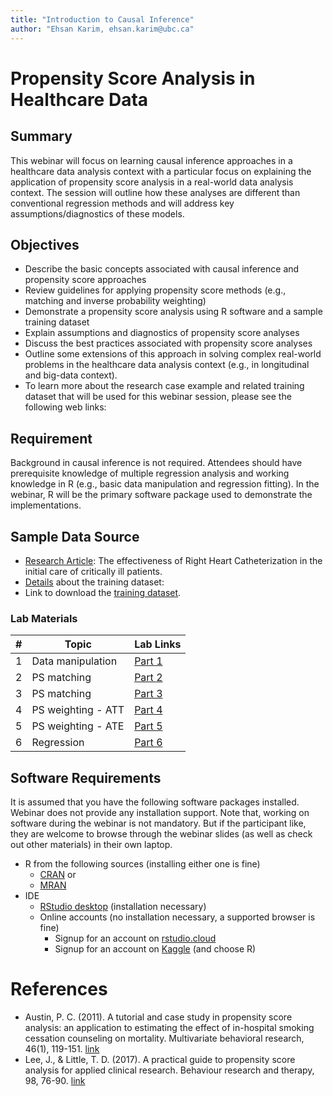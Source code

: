 ```yaml
---
title: "Introduction to Causal Inference"
author: "Ehsan Karim, ehsan.karim@ubc.ca"
---
```


# Propensity Score Analysis in Healthcare Data

## Summary

This webinar will focus on learning causal inference approaches in a healthcare data analysis context with a particular focus on explaining the application of propensity score analysis in a real-world data analysis context. The session will outline how these analyses are different than conventional regression methods and will address key assumptions/diagnostics of these models.

## Objectives

- Describe the basic concepts associated with causal inference and propensity score approaches
- Review guidelines for applying propensity score methods (e.g., matching and inverse probability weighting)
- Demonstrate a propensity score analysis using R software and a sample training dataset
- Explain assumptions and diagnostics of propensity score analyses
- Discuss the best practices associated with propensity score analyses
- Outline some extensions of this approach in solving complex real-world problems in the healthcare data analysis context (e.g., in longitudinal and big-data context).
- To learn more about the research case example and related training dataset that will be used for this webinar session, please see the following web links:

## Requirement

Background in causal inference is not required. Attendees should have prerequisite knowledge of multiple regression analysis and working knowledge in R (e.g., basic data manipulation and regression fitting). In the webinar, R will be the primary software package used to demonstrate the implementations. 

## Sample Data Source

- [Research Article](https://jamanetwork.com/journals/jama/articlepdf/407990/jama_276_11_030.pdf): The effectiveness of Right Heart Catheterization in the initial care of critically ill patients.
- [Details](http://biostat.mc.vanderbilt.edu/wiki/pub/Main/DataSets/rhc.html) about the training dataset:
- Link to download the [training dataset](http://biostat.mc.vanderbilt.edu/wiki/pub/Main/DataSets/rhc.csv).

### Lab Materials

| # | Topic | Lab Links |
|---|--------------|-----------------------------------------------------|
| 1 | Data manipulation | [Part 1](https://htmlpreview.github.io/?https://raw.githubusercontent.com/ehsanx/popdataBCwebinar/master/wb1.html) 
| 2 | PS matching | [Part 2](https://htmlpreview.github.io/?https://raw.githubusercontent.com/ehsanx/popdataBCwebinar/master/wb2.html) 
| 3 | PS matching | [Part 3](https://htmlpreview.github.io/?https://raw.githubusercontent.com/ehsanx/popdataBCwebinar/master/wb3.html) 
| 4 | PS weighting - ATT | [Part 4](https://htmlpreview.github.io/?https://raw.githubusercontent.com/ehsanx/popdataBCwebinar/master/wb4.html) 
| 5 | PS weighting - ATE | [Part 5](https://htmlpreview.github.io/?https://raw.githubusercontent.com/ehsanx/popdataBCwebinar/master/wb5.html) 
| 6 | Regression | [Part 6](https://htmlpreview.github.io/?https://raw.githubusercontent.com/ehsanx/popdataBCwebinar/master/wb6.html) 


## Software Requirements

It is assumed that you have the following software packages installed. Webinar does not provide any installation support. Note that, working on software during the webinar is not mandatory. But if the participant like, they are welcome to browse through the webinar slides (as well as check out other materials) in their own laptop.

- R from the following sources (installing either one is fine)
  - [CRAN](https://cran.r-project.org/) or 
  - [MRAN](https://mran.microsoft.com/open) 
- IDE
  - [RStudio desktop](https://www.rstudio.com/products/rstudio/download/) (installation necessary)
  - Online accounts (no installation necessary, a supported browser is fine)
    - Signup for an account on [rstudio.cloud](https://login.rstudio.cloud/login?redirect=%2Foauth%2Fauthorize%3Fredirect_uri%3Dhttps%253A%252F%252Frstudio.cloud%252Flogin%26client_id%3Drstudio-cloud%26response_type%3Dcode%26show_auth%3D0%26show_login%3D1%26show_setup%3D1&amp;setup=True)
    -  Signup for an account on [Kaggle](https://www.kaggle.com/) (and choose R)

# References

- Austin, P. C. (2011). A tutorial and case study in propensity score analysis: an application to estimating the effect of in-hospital smoking cessation counseling on mortality. Multivariate behavioral research, 46(1), 119-151. [link](https://www.tandfonline.com/doi/pdf/10.1080/00273171.2011.540480)
- Lee, J., & Little, T. D. (2017). A practical guide to propensity score analysis for applied clinical research. Behaviour research and therapy, 98, 76-90. [link](https://www.sciencedirect.com/science/article/abs/pii/S0005796717300141)